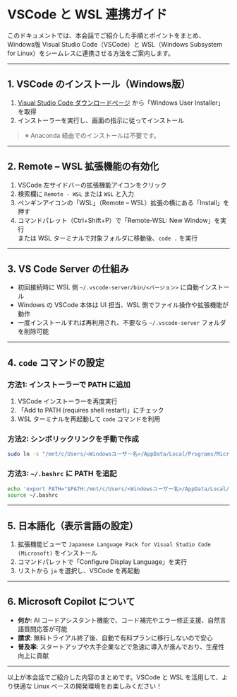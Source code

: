 # VSCode と WSL 連携ガイド

このドキュメントでは、本会話でご紹介した手順とポイントをまとめ、Windows版 Visual Studio Code（VSCode）と WSL（Windows Subsystem for Linux）をシームレスに連携させる方法をご案内します。

---

## 1. VSCode のインストール（Windows版）

1. [Visual Studio Code ダウンロードページ](https://code.visualstudio.com) から「Windows User Installer」を取得  
2. インストーラーを実行し、画面の指示に従ってインストール  

> ※ Anaconda 経由でのインストールは不要です。

---

## 2. Remote – WSL 拡張機能の有効化

1. VSCode 左サイドバーの拡張機能アイコンをクリック  
2. 検索欄に `Remote - WSL` または `WSL` と入力  
3. ペンギンアイコンの「WSL」（Remote – WSL）拡張の横にある「Install」を押す  
4. コマンドパレット（Ctrl+Shift+P）で「Remote-WSL: New Window」を実行  
   または WSL ターミナルで対象フォルダに移動後、`code .` を実行

---

## 3. VS Code Server の仕組み

- 初回接続時に WSL 側 `~/.vscode-server/bin/<バージョン>` に自動インストール  
- Windows の VSCode 本体は UI 担当、WSL 側でファイル操作や拡張機能が動作  
- 一度インストールすれば再利用され、不要なら `~/.vscode-server` フォルダを削除可能

---

## 4. `code` コマンドの設定

### 方法1: インストーラーで PATH に追加

1. VSCode インストーラーを再度実行  
2. 「Add to PATH (requires shell restart)」にチェック  
3. WSL ターミナルを再起動して `code` コマンドを利用

### 方法2: シンボリックリンクを手動で作成

```bash
sudo ln -s "/mnt/c/Users/<Windowsユーザー名>/AppData/Local/Programs/Microsoft VS Code/bin/code"   /usr/local/bin/code
```

### 方法3: `~/.bashrc` に PATH を追記

```bash
echo 'export PATH="$PATH:/mnt/c/Users/<Windowsユーザー名>/AppData/Local/Programs/Microsoft VS Code/bin"' >> ~/.bashrc
source ~/.bashrc
```

---

## 5. 日本語化（表示言語の設定）

1. 拡張機能ビューで `Japanese Language Pack for Visual Studio Code (Microsoft)` をインストール  
2. コマンドパレットで「Configure Display Language」を実行  
3. リストから `ja` を選択し、VSCode を再起動

---

## 6. Microsoft Copilot について

- **何か**: AI コードアシスタント機能で、コード補完やエラー修正支援、自然言語質問応答が可能  
- **請求**: 無料トライアル終了後、自動で有料プランに移行しないので安心  
- **普及率**: スタートアップや大手企業などで急速に導入が進んでおり、生産性向上に貢献

---

以上が本会話でご紹介した内容のまとめです。VSCode と WSL を活用して、より快適な Linux ベースの開発環境をお楽しみください！
